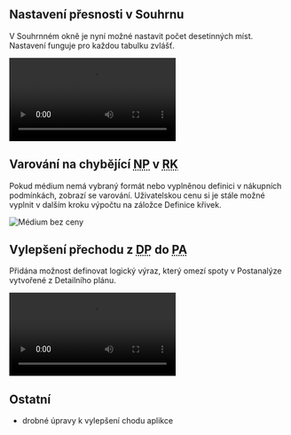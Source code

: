 ﻿---
categories: [fenix]
layout: fenix
---
## Nastavení přesnosti v Souhrnu
V Souhrnném okně je nyní možné nastavit počet desetinných míst. Nastavení funguje pro každou tabulku zvlášť.

<video src="{{site.url}}/data/pocetdesetinnych.mp4" type="video/mp4" controls>Vymazání textového obsahu</video>

## Varování na chybějící <abbr title="Nákupní podmínky">NP</abbr> v <abbr title="Reachové křivky">RK</abbr>
Pokud médium nemá vybraný formát nebo vyplněnou definici v nákupních podmínkách, zobrazí se varování. Uživatelskou cenu si je stále možné vyplnit v dalším kroku výpočtu na záložce Definice křivek.

![Médium bez ceny]({{site.url}}/data/bezceny.png "Médium bez ceny")

## Vylepšení přechodu z <abbr title="Detailní plán">DP</abbr> do <abbr title="Postalýza">PA</abbr>
Přidána možnost definovat logický výraz, který omezí spoty v Postanalýze vytvořené z Detailního plánu.

<video src="{{site.url}}/data/DPtoPAlog.mp4" type="video/mp4" controls>Přechod z DP do PA</video>

## Ostatní
<ul><li>drobné úpravy k vylepšení chodu aplikce</li>
</ul>